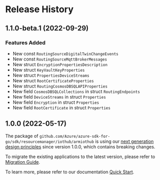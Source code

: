 # Release History

## 1.1.0-beta.1 (2022-09-29)
### Features Added

- New const `RoutingSourceDigitalTwinChangeEvents`
- New const `RoutingSourceMqttBrokerMessages`
- New struct `EncryptionPropertiesDescription`
- New struct `KeyVaultKeyProperties`
- New struct `PropertiesDeviceStreams`
- New struct `RootCertificateProperties`
- New struct `RoutingCosmosDBSQLAPIProperties`
- New field `CosmosDBSQLCollections` in struct `RoutingEndpoints`
- New field `DeviceStreams` in struct `Properties`
- New field `Encryption` in struct `Properties`
- New field `RootCertificate` in struct `Properties`


## 1.0.0 (2022-05-17)

The package of `github.com/Azure/azure-sdk-for-go/sdk/resourcemanager/iothub/armiothub` is using our [next generation design principles](https://azure.github.io/azure-sdk/general_introduction.html) since version 1.0.0, which contains breaking changes.

To migrate the existing applications to the latest version, please refer to [Migration Guide](https://aka.ms/azsdk/go/mgmt/migration).

To learn more, please refer to our documentation [Quick Start](https://aka.ms/azsdk/go/mgmt).